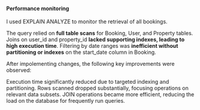 #### Performance monitoring

I used EXPLAIN ANALYZE to monitor the retrieval of all bookings.

The query relied on **full table scans** for Booking, User, and Property tables. Joins on user_id and property_id **lacked supporting indexes, leading to high execution time**. Filtering by date ranges was **inefficient without partitioning or indexes** on the start_date column in Booking.

After impolementing changes, the following key improvements were observed:

Execution time significantly reduced due to targeted indexing and partitioning. Rows scanned dropped substantially, focusing operations on relevant data subsets. JOIN operations became more efficient, reducing the load on the database for frequently run queries.